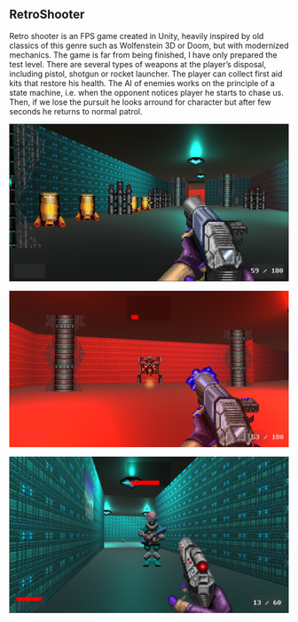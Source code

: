 ## RetroShooter

Retro shooter is an FPS game created in Unity, heavily inspired by old classics of this genre such as Wolfenstein 3D or Doom, but with modernized mechanics. The game is far from being finished, I have only prepared the test level. There are several types of weapons at the player’s disposal, including pistol,  shotgun or  rocket launcher. The player can collect first aid kits that restore his health. The AI of enemies works on the principle of a state machine, i.e. when the opponent notices player he starts to chase us. Then, if we lose the pursuit he looks arround for character but after few seconds he returns to normal patrol.

![](1.png)

![](2.png)

![](3.png)

